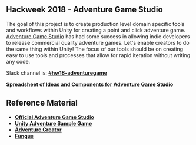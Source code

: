 ## Hackweek 2018 - Adventure Game Studio

The goal of this project is to create production level domain specific tools and workflows within Unity for creating a point and click adventure game.  [Adventure Game Studio](http://www.adventuregamestudio.co.uk/) has had some success in allowing indie developers to release commercial quality adventure games.  Let's enable creators to do the same thing within Unity!  The focus of our tools should be on creating easy to use tools and processes that allow for rapid iteration without writing any code.

Slack channel is: [**#hw18-adventuregame**](https://unity.slack.com/?redir=%2Fmessages%2Fhw18-adventuregame)

[**Spreadsheet of Ideas and Components for Adventure Game Studio**](https://docs.google.com/spreadsheets/d/1PSy7y_KU7RMQCV4Jze7Jax21itIYm0PQ3aSfOVGrlhQ/edit#gid=0)

## Reference Material

- [**Official Adventure Game Studio**](http://www.adventuregamestudio.co.uk/)
- [**Unity Adventure Sample Game**](https://assetstore.unity.com/packages/essentials/tutorial-projects/adventure-sample-game-76216)
- [**Adventure Creator**](https://assetstore.unity.com/packages/templates/systems/adventure-creator-11896)
- [**Fungus**](https://assetstore.unity.com/packages/templates/systems/fungus-34184)